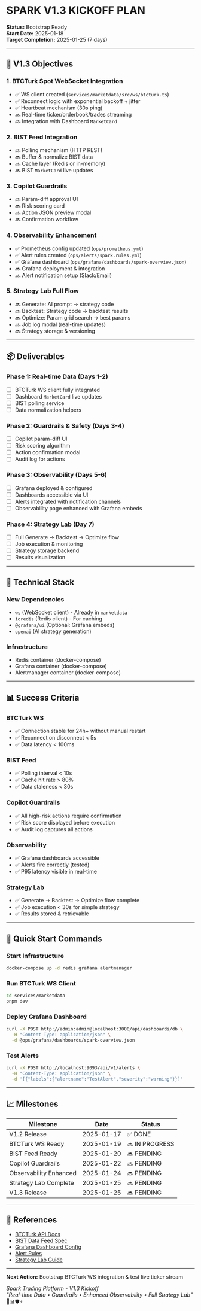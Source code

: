 # SPARK V1.3 KICKOFF PLAN

**Status:** Bootstrap Ready  
**Start Date:** 2025-01-18  
**Target Completion:** 2025-01-25 (7 days)

---

## 🎯 V1.3 Objectives

### 1. BTCTurk Spot WebSocket Integration
- ✅ WS client created (`services/marketdata/src/ws/btcturk.ts`)
- ✅ Reconnect logic with exponential backoff + jitter
- ✅ Heartbeat mechanism (30s ping)
- 🔜 Real-time ticker/orderbook/trades streaming
- 🔜 Integration with Dashboard `MarketCard`

### 2. BIST Feed Integration
- 🔜 Polling mechanism (HTTP REST)
- 🔜 Buffer & normalize BIST data
- 🔜 Cache layer (Redis or in-memory)
- 🔜 BIST `MarketCard` live updates

### 3. Copilot Guardrails
- 🔜 Param-diff approval UI
- 🔜 Risk scoring card
- 🔜 Action JSON preview modal
- 🔜 Confirmation workflow

### 4. Observability Enhancement
- ✅ Prometheus config updated (`ops/prometheus.yml`)
- ✅ Alert rules created (`ops/alerts/spark.rules.yml`)
- ✅ Grafana dashboard (`ops/grafana/dashboards/spark-overview.json`)
- 🔜 Grafana deployment & integration
- 🔜 Alert notification setup (Slack/Email)

### 5. Strategy Lab Full Flow
- 🔜 Generate: AI prompt → strategy code
- 🔜 Backtest: Strategy code → backtest results
- 🔜 Optimize: Param grid search → best params
- 🔜 Job log modal (real-time updates)
- 🔜 Strategy storage & versioning

---

## 📦 Deliverables

### Phase 1: Real-time Data (Days 1-2)
- [ ] BTCTurk WS client fully integrated
- [ ] Dashboard `MarketCard` live updates
- [ ] BIST polling service
- [ ] Data normalization helpers

### Phase 2: Guardrails & Safety (Days 3-4)
- [ ] Copilot param-diff UI
- [ ] Risk scoring algorithm
- [ ] Action confirmation modal
- [ ] Audit log for actions

### Phase 3: Observability (Days 5-6)
- [ ] Grafana deployed & configured
- [ ] Dashboards accessible via UI
- [ ] Alerts integrated with notification channels
- [ ] Observability page enhanced with Grafana embeds

### Phase 4: Strategy Lab (Day 7)
- [ ] Full Generate → Backtest → Optimize flow
- [ ] Job execution & monitoring
- [ ] Strategy storage backend
- [ ] Results visualization

---

## 🔧 Technical Stack

### New Dependencies
- `ws` (WebSocket client) - Already in `marketdata`
- `ioredis` (Redis client) - For caching
- `@grafana/ui` (Optional: Grafana embeds)
- `openai` (AI strategy generation)

### Infrastructure
- Redis container (docker-compose)
- Grafana container (docker-compose)
- Alertmanager container (docker-compose)

---

## 📊 Success Criteria

### BTCTurk WS
- ✅ Connection stable for 24h+ without manual restart
- ✅ Reconnect on disconnect < 5s
- ✅ Data latency < 100ms

### BIST Feed
- ✅ Polling interval < 10s
- ✅ Cache hit rate > 80%
- ✅ Data staleness < 30s

### Copilot Guardrails
- ✅ All high-risk actions require confirmation
- ✅ Risk score displayed before execution
- ✅ Audit log captures all actions

### Observability
- ✅ Grafana dashboards accessible
- ✅ Alerts fire correctly (tested)
- ✅ P95 latency visible in real-time

### Strategy Lab
- ✅ Generate → Backtest → Optimize flow complete
- ✅ Job execution < 30s for simple strategy
- ✅ Results stored & retrievable

---

## 🚀 Quick Start Commands

### Start Infrastructure
```bash
docker-compose up -d redis grafana alertmanager
```

### Run BTCTurk WS Client
```bash
cd services/marketdata
pnpm dev
```

### Deploy Grafana Dashboard
```bash
curl -X POST http://admin:admin@localhost:3000/api/dashboards/db \
  -H "Content-Type: application/json" \
  -d @ops/grafana/dashboards/spark-overview.json
```

### Test Alerts
```bash
curl -X POST http://localhost:9093/api/v1/alerts \
  -H "Content-Type: application/json" \
  -d '[{"labels":{"alertname":"TestAlert","severity":"warning"}}]'
```

---

## 📈 Milestones

| Milestone | Date | Status |
|-----------|------|--------|
| V1.2 Release | 2025-01-17 | ✅ DONE |
| BTCTurk WS Ready | 2025-01-19 | 🔜 IN PROGRESS |
| BIST Feed Ready | 2025-01-20 | 🔜 PENDING |
| Copilot Guardrails | 2025-01-22 | 🔜 PENDING |
| Observability Enhanced | 2025-01-24 | 🔜 PENDING |
| Strategy Lab Complete | 2025-01-25 | 🔜 PENDING |
| V1.3 Release | 2025-01-25 | 🔜 PENDING |

---

## 🔗 References

- [BTCTurk API Docs](https://docs.btcturk.com/)
- [BIST Data Feed Spec](./docs/BIST_VENDOR_PROBE_PLAN.md)
- [Grafana Dashboard Config](./ops/grafana/dashboards/spark-overview.json)
- [Alert Rules](./ops/alerts/spark.rules.yml)
- [Strategy Lab Guide](./docs/backtest/H1_BACKTEST_ENGINE_GUIDE.md)

---

**Next Action:** Bootstrap BTCTurk WS integration & test live ticker stream

*Spark Trading Platform - V1.3 Kickoff*  
*"Real-time Data • Guardrails • Enhanced Observability • Full Strategy Lab"* 🚀📊🛡️⚡


